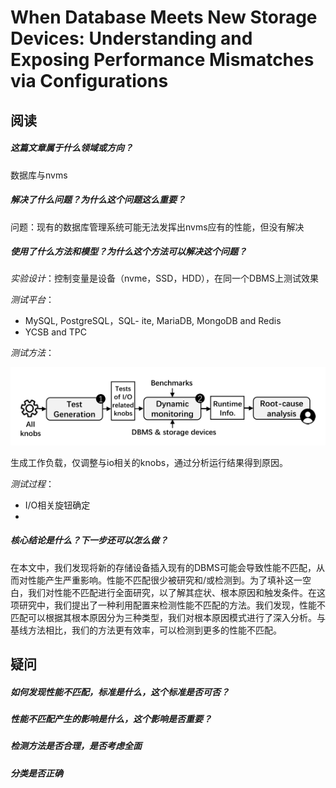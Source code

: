 # When Database Meets New Storage Devices: Understanding and Exposing Performance Mismatches via Configurations

## 阅读

##### 这篇文章属于什么领域或方向？

数据库与nvms

##### 解决了什么问题？为什么这个问题这么重要？

问题：现有的数据库管理系统可能无法发挥出nvms应有的性能，但没有解决

##### 使用了什么方法和模型？为什么这个方法可以解决这个问题？

*实验设计*：控制变量是设备（nvme，SSD，HDD），在同一个DBMS上测试效果

*测试平台*：

* MySQL, PostgreSQL，SQL- ite, MariaDB, MongoDB and Redis
* YCSB and TPC

*测试方法*：

![1706078516622](image/WhenDatabaseMeetsNewStorageDevicesUnderstandingandExposing…/1706078516622.png)

生成工作负载，仅调整与io相关的knobs，通过分析运行结果得到原因。

*测试过程*：

* I/O相关旋钮确定
* 

##### 核心结论是什么？下一步还可以怎么做？

在本文中，我们发现将新的存储设备插入现有的DBMS可能会导致性能不匹配，从而对性能产生严重影响。性能不匹配很少被研究和/或检测到。为了填补这一空白，我们对性能不匹配进行全面研究，以了解其症状、根本原因和触发条件。在这项研究中，我们提出了一种利用配置来检测性能不匹配的方法。我们发现，性能不匹配可以根据其根本原因分为三种类型，我们对根本原因模式进行了深入分析。与基线方法相比，我们的方法更有效率，可以检测到更多的性能不匹配。

## 疑问

##### 如何发现性能不匹配，标准是什么，这个标准是否可否？

##### 性能不匹配产生的影响是什么，这个影响是否重要？

##### 检测方法是否合理，是否考虑全面

##### 分类是否正确
